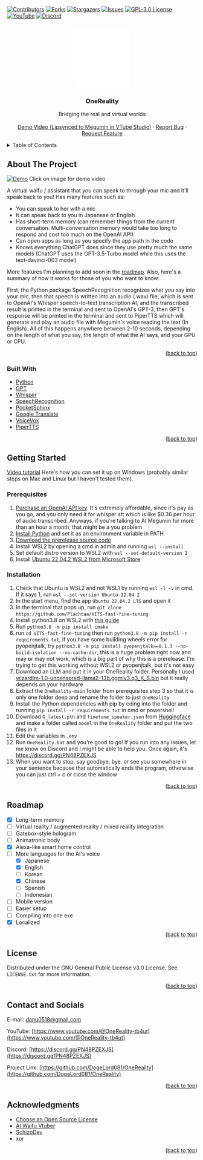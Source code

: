 <!-- Improved compatibility of back to top link: See: https://github.com/othneildrew/Best-README-Template/pull/73 -->
<a name="readme-top"></a>
<!--
*** Thanks for checking out the Best-README-Template. If you have a suggestion
*** that would make this better, please fork the repo and create a pull request
*** or simply open an issue with the tag "enhancement".
*** Don't forget to give the project a star!
*** Thanks again! Now go create something AMAZING! :D
-->



<!-- PROJECT SHIELDS -->
<!--
*** I'm using markdown "reference style" links for readability.
*** Reference links are enclosed in brackets [ ] instead of parentheses ( ).
*** See the bottom of this document for the declaration of the reference variables
*** for contributors-url, forks-url, etc. This is an optional, concise syntax you may use.
*** https://www.markdownguide.org/basic-syntax/#reference-style-links
-->
[![Contributors][contributors-shield]][contributors-url]
[![Forks][forks-shield]][forks-url]
[![Stargazers][stars-shield]][stars-url]
[![Issues][issues-shield]][issues-url]
[![GPL-3.0 License][license-shield]][license-url]
[![YouTube][youtube-shield]][youtube-url]
[![Discord][discord-shield]][discord-url]



<!-- PROJECT LOGO -->
<br />
<div align="center">
  <a href="https://github.com/DogeLord081/OneReality">
    <img src="OneReality Logo Transparent.png" alt="Logo" width="150" height="150">
  </a>

  <h3 align="center">OneReality</h3>

  <p align="center">
    Bridging the real and virtual worlds
    <br />
    <br />
    <a href="https://youtu.be/eZridsHbooE">Demo Video (Lipsynced to Megumin in VTube Studio)</a>
    ·
    <a href="https://github.com/DogeLord081/OneReality/issues">Report Bug</a>
    ·
    <a href="https://github.com/DogeLord081/OneReality/issues">Request Feature</a>
  </p>
</div>



<!-- TABLE OF CONTENTS -->
<details>
  <summary>Table of Contents</summary>
  <ol>
    <li>
      <a href="#about-the-project">About The Project</a>
      <ul>
        <li><a href="#built-with">Built With</a></li>
      </ul>
    </li>
    <li>
      <a href="#getting-started">Getting Started</a>
      <ul>
        <li><a href="#prerequisites">Prerequisites</a></li>
        <li><a href="#installation">Installation</a></li>
      </ul>
    </li>
    <li><a href="#roadmap">Roadmap</a></li>
    <li><a href="#license">License</a></li>
    <li><a href="#acknowledgments">Acknowledgments</a></li>
  </ol>
</details>



<!-- ABOUT THE PROJECT -->
## About The Project

[![Demo](https://github.com/DogeLord081/OneReality-README/blob/master/image.png)](https://youtu.be/eZridsHbooE)
Click on image for demo video

A virtual waifu / assistant that you can speak to through your mic and it'll speak back to you! Has many features such as:

* You can speak to her with a mic
* It can speak back to you in Japanese or English
* Has short-term memory (can remember things from the current conversation. Multi-conversation memory would take too long to respond and cost too much on the OpenAI API)
* Can open apps as long as you specify the app path in the code
* Knows everything ChatGPT does since they use pretty much the same models (ChatGPT uses the GPT-3.5-Turbo model while this uses the text-davinci-003 model)

More features I'm planning to add soon in the [roadmap](https://github.com/DogeLord081/OneReality#roadmap). Also, here's a summary of how it works for those of you who want to know:

First, the Python package SpeechRecognition recognizes what you say into your mic, then that speech is written into an audio (.wav) file, which is sent to OpenAI's Whisper speech-to-text transcription AI, and the transcribed result is printed in the terminal and sent to OpenAI's GPT-3, then GPT's response will be printed in the terminal and sent to PiperTTS which will generate and play an audio file with Megumin's voice reading the text (In English). All of this happens anywhere between 2-10 seconds, depending on the length of what you say, the length of what the AI says, and your GPU or CPU.

<p align="right">(<a href="#readme-top">back to top</a>)</p>



### Built With

* [Python](https://www.python.org)
* [GPT](https://openai.com/gpt-4)
* [Whisper](https://openai.com/research/whisper)
* [SpeechRecognition](https://pypi.org/project/SpeechRecognition/)
* [PocketSphinx](https://pypi.org/project/pocketsphinx/)
* [Google Translate](https://translate.google.com)
* [VoiceVox](https://voicevox.hiroshiba.jp)
* [PiperTTS](https://github.com/rhasspy/piper)

<p align="right">(<a href="#readme-top">back to top</a>)</p>



<!-- GETTING STARTED -->
## Getting Started

[Video tutorial](https://youtu.be/w2pxHZ-GX5Y) Here's how you can set it up on Windows (probably similar steps on Mac and Linux but I haven't tested them).

### Prerequisites

1. [Purchase an OpenAI API key](https://www.windowscentral.com/software-apps/how-to-get-an-openai-api-key). It's extremely affordable, since it's pay as you go, and you only need it for whisper stt which is like $0.36 per hour of audio transcribed. Anyways, if you're talking to AI Megumin for more than an hour a month, that might be a you problem
2. [Install Python](https://www.python.org/downloads/) and set it as an environment variable in PATH
3. [Download the prerelease source code](https://github.com/DogeLord081/OneReality/releases/tag/v2.0.0)
4. Install WSL2 by opening a cmd in admin and running `wsl --install`
5. Set default distro version to WSL2 with `wsl --set-default-version 2`
6. Install [Ubuntu 22.04.2 WSL2 from Microsoft Store](https://apps.microsoft.com/store/detail/ubuntu-22042-lts/9PN20MSR04DW?hl=en-us&gl=us&rtc=1)

### Installation

1. Check that Ubuntu is WSL2 and not WSL1 by running `wsl -l -v` in cmd. If it says 1, run `wsl --set-version Ubuntu-22.04 2`
2. In the start menu, find the app `Ubuntu 22.04.2 LTS` and open it
3. In the terminal that pops up, run `git clone https://github.com/Plachtaa/VITS-fast-fine-tuning`
4. Install python3.8 on WSL2 with [this guide](https://linuxize.com/post/how-to-install-python-3-8-on-ubuntu-18-04/)
5. Run `python3.8 -m pip install cmake`
6. run `cd VITS-fast-fine-tuning` then run `python3.8 -m pip install -r requirements.txt`, if you have some building wheels error for pyopenjtalk, try `python3.8 -m pip install pyopenjtalk==0.1.3 --no-build-isolation --no-cache-dir`, this is a huge problem right now and may or may not work, which is a big part of why this is a prerelease. I'm trying to get this working without WSL2 or pyopenjtalk, but it's not easy
7. Download an LLM and put it in your OneReality folder. Personally I used [wizardlm-1.0-uncensored-llama2-13b.ggmlv3.q3_K_S.bin](https://huggingface.co/TheBloke/WizardLM-1.0-Uncensored-Llama2-13B-GGML/blob/main/wizardlm-1.0-uncensored-llama2-13b.ggmlv3.q3_K_S.bin) but it really depends on your hardware
8. Extract the `OneReality-main` folder from prerequisites step 3 so that it is only one folder deep and rename the folder to just `OneReality`
9. Install the Python dependencies with pip by cding into the folder and running `pip install -r requirements.txt` in cmd or powershell
10. Download `G_latest.pth` and `finetune_speaker.json` from [Huggingface](https://huggingface.co/DogeLord/megumin-VITS/tree/main) and make a folder called `model` in the `OneReality` folder and put the two files in it
11. Edit the variables in `.env`
12. Run `OneReality.bat` and you're good to go! If you run into any issues, let me know on Discord and I might be able to help you. Once again, it's https://discord.gg/PN48PZEXJS
13. When you want to stop, say goodbye, bye, or see you somewhere in your sentence because that automatically ends the program, otherwise you can just ctrl + c or close the window

<p align="right">(<a href="#readme-top">back to top</a>)</p>



<!-- ROADMAP -->
## Roadmap

- [x] Long-term memory
- [ ] Virtual reality / augmented reality / mixed reality integration
- [ ] Gatebox-style hologram
- [ ] Animatronic body
- [x] Alexa-like smart home control
- [ ] More languages for the AI's voice
  - [x] Japanese
  - [x] English
  - [ ] Korean
  - [x] Chinese
  - [ ] Spanish
  - [ ] Indonesian
- [ ] Mobile version
- [ ] Easier setup
- [ ] Compiling into one exe
- [x] Localized

<p align="right">(<a href="#readme-top">back to top</a>)</p>



<!-- LICENSE -->
## License

Distributed under the GNU General Public License v3.0 License. See `LICENSE.txt` for more information.

<p align="right">(<a href="#readme-top">back to top</a>)</p>



<!-- CONTACT -->
## Contact and Socials

E-mail: danu0518@gmail.com

YouTube: [https://www.youtube.com/@OneReality-tb4ut](https://www.youtube.com/@OneReality-tb4ut)

Discord: [https://discord.gg/PN48PZEXJS](https://discord.gg/PN48PZEXJS)

Project Link: [https://github.com/DogeLord081/OneReality](https://github.com/DogeLord081/OneReality)

<p align="right">(<a href="#readme-top">back to top</a>)</p>



<!-- ACKNOWLEDGMENTS -->
## Acknowledgments

* [Choose an Open Source License](https://choosealicense.com)
* [AI Waifu Vtuber](https://github.com/ardha27/AI-Waifu-Vtuber)
* [SchizoDev](https://youtu.be/dKFnJCtcfMk)
* xor

<p align="right">(<a href="#readme-top">back to top</a>)</p>



<!-- MARKDOWN LINKS & IMAGES -->
<!-- https://www.markdownguide.org/basic-syntax/#reference-style-links -->
[discord-shield]: https://img.shields.io/discord/1123252189708693516?style=for-the-badge&label=DISCORD&color=%237289da
[discord-url]: https://discord.gg/eMnbhjW3GB
[youtube-shield]: https://img.shields.io/youtube/channel/subscribers/UC03Puq3SCjGWDPAnYGXjqQg?style=for-the-badge
[youtube-url]: https://www.youtube.com/@OneReality-tb4ut
[contributors-shield]: https://img.shields.io/github/contributors/DogeLord081/OneReality.svg?style=for-the-badge
[contributors-url]: https://github.com/DogeLord081/OneReality/graphs/contributors
[forks-shield]: https://img.shields.io/github/forks/DogeLord081/OneReality.svg?style=for-the-badge
[forks-url]: https://github.com/DogeLord081/OneReality/network/members
[stars-shield]: https://img.shields.io/github/stars/DogeLord081/OneReality.svg?style=for-the-badge
[stars-url]: https://github.com/DogeLord081/OneReality/stargazers
[issues-shield]: https://img.shields.io/github/issues/DogeLord081/OneReality.svg?style=for-the-badge
[issues-url]: https://github.com/DogeLord081/OneReality/issues
[license-shield]: https://img.shields.io/github/license/DogeLord081/OneReality.svg?style=for-the-badge
[license-url]: https://github.com/DogeLord081/OneReality/blob/master/LICENSE.txt
[linkedin-shield]: https://img.shields.io/badge/-LinkedIn-black.svg?style=for-the-badge&logo=linkedin&colorB=555
[linkedin-url]: https://linkedin.com/in/othneildrew
[product-screenshot]: images/screenshot.png
[Next.js]: https://img.shields.io/badge/next.js-000000?style=for-the-badge&logo=nextdotjs&logoColor=white
[Next-url]: https://nextjs.org/
[React.js]: https://img.shields.io/badge/React-20232A?style=for-the-badge&logo=react&logoColor=61DAFB
[React-url]: https://reactjs.org/
[Vue.js]: https://img.shields.io/badge/Vue.js-35495E?style=for-the-badge&logo=vuedotjs&logoColor=4FC08D
[Vue-url]: https://vuejs.org/
[Angular.io]: https://img.shields.io/badge/Angular-DD0031?style=for-the-badge&logo=angular&logoColor=white
[Angular-url]: https://angular.io/
[Svelte.dev]: https://img.shields.io/badge/Svelte-4A4A55?style=for-the-badge&logo=svelte&logoColor=FF3E00
[Svelte-url]: https://svelte.dev/
[Laravel.com]: https://img.shields.io/badge/Laravel-FF2D20?style=for-the-badge&logo=laravel&logoColor=white
[Laravel-url]: https://laravel.com
[Bootstrap.com]: https://img.shields.io/badge/Bootstrap-563D7C?style=for-the-badge&logo=bootstrap&logoColor=white
[Bootstrap-url]: https://getbootstrap.com
[JQuery.com]: https://img.shields.io/badge/jQuery-0769AD?style=for-the-badge&logo=jquery&logoColor=white
[JQuery-url]: https://jquery.com 
